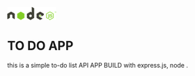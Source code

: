 

![node.js](https://github.com/MarioTerron/logo-images/raw/master/logos/nodejs.png)

# TO DO APP
this is a simple to-do list API APP BUILD with express.js, node .
